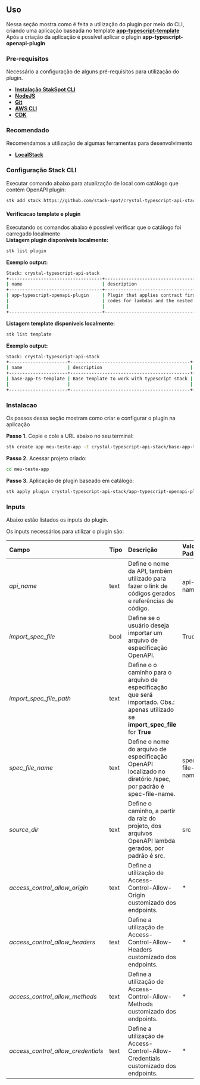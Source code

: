 ## Uso
Nessa seção mostra como é feita a utilização do plugin por meio do CLI, criando uma aplicação baseada no template [**app-typescript-template**](https://github.com/stack-spot/app-typescript-template)  
Após a criação da aplicação é possível aplicar o plugin **app-typescript-openapi-plugin**  

### Pre-requisitos
Necessário a configuração de alguns pré-requisitos para utilização do plugin.  
- [**Instalação StakSpot CLI**](https://docs.stackspot.com/v3.0.0/os-cli/installation/)
- [**NodeJS**](https://nodejs.org/en/)
- [**Git**](https://git-scm.com/)
- [**AWS CLI**](https://docs.aws.amazon.com/cli/latest/userguide/cli-chap-getting-started.html)
- [**CDK**](https://docs.aws.amazon.com/cdk/v2/guide/getting_started.html)

### Recomendado
Recomendamos a utilização de algumas ferramentas para desenvolvimento  
- [**LocalStack**](https://github.com/localstack/localstack)

### Configuração Stack CLI
Executar comando abaixo para atualização de local com catálogo que contém OpenAPI plugin:  
```bash
stk add stack https://github.com/stack-spot/crystal-typescript-api-stack
```

#### Verificacao template e plugin
Executando os comandos abaixo é possível verificar que o catálogo foi carregado localmente  
**Listagem plugin disponíveis localmente:**
```bash
stk list plugin
```

**Exemplo output:**
```bash
Stack: crystal-typescript-api-stack
+-----------------------------------+-------------------------------------------------------------------------------------------+---------+-----------------+
| name                              | description                                                                               | types   | version(latest) |
+-----------------------------------+-------------------------------------------------------------------------------------------+---------+-----------------+
| app-typescript-openapi-plugin     | Plugin that applies contract first driven by an OpenAPI contract and auto generate source | ['app'] | 0.1.0           |
|                                   | codes for lambdas and the nested CDK infrastructure                                       |         |                 |
|                                   |                                                                                           |         |                 |
+-----------------------------------+-------------------------------------------------------------------------------------------+---------+-----------------+
```

**Listagem template disponíveis localmente:**
```bash
stk list template
```

**Exemplo output:**
```bash
Stack: crystal-typescript-api-stack
+----------------------+---------------------------------------------+------------------+-----------------+
| name                 | description                                 | types            | version(latest) |
+----------------------+---------------------------------------------+------------------+-----------------+
| base-app-ts-template | Base template to work with typescript stack | ['app-template'] | no release      |
|                      |                                             |                  |                 |
+----------------------+---------------------------------------------+------------------+-----------------+
```

### Instalacao
Os passos dessa seção mostram como criar e configurar o plugin na aplicação  

**Passo 1.** Copie e cole a URL abaixo no seu terminal:
```bash
stk create app meu-teste-app -t crystal-typescript-api-stack/base-app-ts-template
```

**Passo 2.** Acessar projeto criado:  
```bash
cd meu-teste-app
```

**Passo 3.** Aplicação de plugin baseado em catálogo:  
```bash
stk apply plugin crystal-typescript-api-stack/app-typescript-openapi-plugin
```

### Inputs
Abaixo estão listados os inputs do plugin.

Os inputs necessários para utilizar o plugin são:  

| Campo                              | Tipo | Descrição                                                                                                                         | Valor Padrão       |
| :---                               | :--- | :---                                                                                                                              | :---               |
| *api_name*                         | text | Define o nome da API, também utilizado para fazer o link de códigos gerados e referências de código.                              | api-name           |
| *import_spec_file*                 | bool | Define se o usuário deseja importar um arquivo de especificação OpenAPI.                                                          | True               |
| *import_spec_file_path*            | text | Define o o caminho para o arquivo de especificação que será importado. Obs.: apenas utilizado se **import_spec_file** for **True** |                    |
| *spec_file_name*                   | text | Define o nome do arquivo de especificação OpenAPI localizado no diretório /spec, por padrão é spec-file-name.                     | spec-file-name     |
| *source_dir*                       | text | Define o caminho, a partir da raiz do projeto, dos arquivos OpenAPI lambda gerados, por padrão é src.                             | src                |
| *access_control_allow_origin*      | text | Define a utilização de Access-Control-Allow-Origin customizado dos endpoints.                                                     | *                  |
| *access_control_allow_headers*     | text | Define a utilização de Access-Control-Allow-Headers customizado dos endpoints.                                                    | *                  |
| *access_control_allow_methods*     | text | Define a utilização de Access-Control-Allow-Methods customizado dos endpoints.                                                    | *                  |
| *access_control_allow_credentials* | text | Define a utilização de Access-Control-Allow-Credentials customizado dos endpoints.                                                | *                  |
